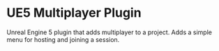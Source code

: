 # UE5 Multiplayer Plugin
 Unreal Engine 5 plugin that adds multiplayer to a project. Adds a simple menu for hosting and joining a session.
